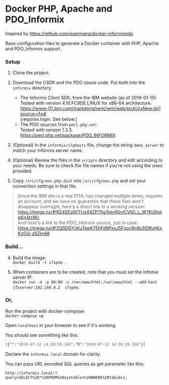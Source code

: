 # Docker PHP, Apache and PDO_Informix
Inspired by https://github.com/joanrivera/docker-informixpdo

Base configuration files to generate a Docker container with PHP, Apache and PDO_Informix support. 

### Setup

1. Clone the project.

1. Download the CSDK and the PDO souce code. Put both into the `informix` directory:
    * The Informix Client SDK, from the IBM website (as of 2019-01-15):  
    Tested with version 4.10.FC9DE.LINUX for x86-64 architecture.  
      https://www-01.ibm.com/marketing/iwm/iwm/web/pickUrxNew.do?source=ifxdl  
      (requires login. See below.)
    * The PDO sources from `pecl.php.net`:  
    Tested with version 1.3.3.  
      https://pecl.php.net/package/PDO_INFORMIX

2. (Optional) In the `informix/slqhosts` file, change the string `demo_server` to match your Informix server name.

3. (Optional) Review the files in the `scripts` directory and edit according to your needs. Be sure to check the file names if you're not using the ones provided.

4. Copy `/src/cfg/env.php.dist` into `/src/cfg/env.php` and set your connection settings in that file.

>Since the IBM site is a real PITA, has changed multiple times, requires an account, and we have no guarantee that these files won't disappear overnight, here's a direct link to a working version:  
https://mega.nz/#!RZ4SEa5I!TUxX4ZP75g3jqyX0vlCVIjD_L_W7Kj3tpilpKn4tcMc  
And here's a link to the PDO_informix source, just in case:  
https://mega.nz/#!ZQ5DGYjA!J7ppK75hFd9PxsJ5Fsoc8n9s3IDRvhKxKzGQ-z8ZmA8

### Build...

4. Build the image:  
`docker build -t ifxpdo .`

5. When containers are to be created, note that you must set the Infomix server IP:  
`docker run -d -p 80:80 -v /var/www/html:/var/www/html --add-host ifxserver:192.168.0.2  ifxpdo`.

### Or,
Run the project with docker-compose:\
`docker-compose up`

Open `localhost` in your browser to see if it's working.

You should see something like this:  
```json
[{"":"2019-07-12 14:28:29.160","0":"2019-07-12 14:28:29.160"}]
```

Declare the `informix.local` domain for clarity.

You can pass URL encoded SQL queries as get parameter like this:
```
http://informix.local/?query=SELECT%20*%20FROM%20systables%20WHERE%20tabid=1;
```
